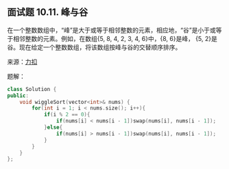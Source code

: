 ## 面试题 10.11. 峰与谷
在一个整数数组中，“峰”是大于或等于相邻整数的元素，相应地，“谷”是小于或等于相邻整数的元素。例如，在数组{5, 8, 4, 2, 3, 4, 6}中，{8, 6}是峰， {5, 2}是谷。现在给定一个整数数组，将该数组按峰与谷的交替顺序排序。

来源：[力扣](https://leetcode-cn.com/problems/peaks-and-valleys-lcci)

题解：
```C++
class Solution {
public:
    void wiggleSort(vector<int>& nums) {
        for(int i = 1; i < nums.size(); i++){
            if(i % 2 == 0){
                if(nums[i] < nums[i - 1])swap(nums[i], nums[i - 1]);
            }else{
                if(nums[i] > nums[i - 1])swap(nums[i], nums[i - 1]);
            }
        }
    }
};
```
